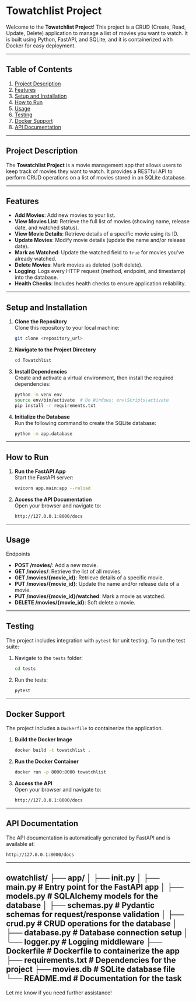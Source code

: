  # Towatchlist Project

 Welcome to the **Towatchlist Project**! This project is a CRUD (Create, Read, Update, Delete) application to manage a list of movies you want to watch. It is built using Python, FastAPI, and SQLite, and it is containerized with Docker for easy deployment.

 ---

 ## Table of Contents

 1. [Project Description](#project-description)
 2. [Features](#features)
 3. [Setup and Installation](#setup-and-installation)
 4. [How to Run](#how-to-run)
 5. [Usage](#usage)
 6. [Testing](#testing)
 7. [Docker Support](#docker-support)
 8. [API Documentation](#api-documentation)

 ---

 ## Project Description

 The **Towatchlist Project** is a movie management app that allows users to keep track of movies they want to watch. It provides a RESTful API to perform CRUD operations on a list of movies stored in an SQLite database.

 ---

 ## Features

 - **Add Movies**: Add new movies to your list.
 - **View Movies List**: Retrieve the full list of movies (showing name, release date, and watched status).
 - **View Movie Details**: Retrieve details of a specific movie using its ID.
 - **Update Movies**: Modify movie details (update the name and/or release date).
 - **Mark as Watched**: Update the watched field to `true` for movies you've already watched.
 - **Delete Movies**: Mark movies as deleted (soft delete).
 - **Logging**: Logs every HTTP request (method, endpoint, and timestamp) into the database.
 - **Health Checks**: Includes health checks to ensure application reliability.

 ---

 ## Setup and Installation

 1. **Clone the Repository**  
    Clone this repository to your local machine:
    ```bash
    git clone <repository_url>
    ```

 2. **Navigate to the Project Directory**  
    ```bash
    cd Towatchlist
    ```

 3. **Install Dependencies**  
    Create and activate a virtual environment, then install the required dependencies:
    ```bash
    python -m venv env
    source env/bin/activate  # On Windows: env\Scripts\activate
    pip install -r requirements.txt
    ```

 4. **Initialize the Database**  
    Run the following command to create the SQLite database:
    ```bash
    python -m app.database
    ```

 ---

 ## How to Run

 1. **Run the FastAPI App**  
    Start the FastAPI server:
    ```bash
    uvicorn app.main:app --reload
    ```

 2. **Access the API Documentation**  
    Open your browser and navigate to:
    ```
    http://127.0.0.1:8000/docs
    ```

 ---

 ## Usage

  Endpoints
 - **POST /movies/**: Add a new movie.
 - **GET /movies/**: Retrieve the list of all movies.
 - **GET /movies/{movie_id}**: Retrieve details of a specific movie.
 - **PUT /movies/{movie_id}**: Update the name and/or release date of a movie.
 - **PUT /movies/{movie_id}/watched**: Mark a movie as watched.
 - **DELETE /movies/{movie_id}**: Soft delete a movie.

 ---

 ## Testing

 The project includes integration with `pytest` for unit testing. To run the test suite:

 1. Navigate to the `tests` folder:
    ```bash
    cd tests
    ```

 2. Run the tests:
    ```bash
    pytest
    ```

 ---

 ## Docker Support

 The project includes a `Dockerfile` to containerize the application.

 1. **Build the Docker Image**  
    ```bash
    docker build -t towatchlist .
    ```

 2. **Run the Docker Container**  
    ```bash
    docker run -p 8000:8000 towatchlist
    ```

 3. **Access the API**  
    Open your browser and navigate to:
    ```
    http://127.0.0.1:8000/docs
    ```

 ---

 ## API Documentation

 The API documentation is automatically generated by FastAPI and is available at:
 ```
 http://127.0.0.1:8000/docs
 ```

 ---
owatchlist/
├── app/
│   ├── __init__.py
│   ├── main.py          # Entry point for the FastAPI app
│   ├── models.py        # SQLAlchemy models for the database
│   ├── schemas.py       # Pydantic schemas for request/response validation
│   ├── crud.py          # CRUD operations for the database
│   ├── database.py      # Database connection setup
│   └── logger.py        # Logging middleware
├── Dockerfile           # Dockerfile to containerize the app
├── requirements.txt     # Dependencies for the project
├── movies.db            # SQLite database file
└── README.md            # Documentation for the task
---
 Let me know if you need further assistance!